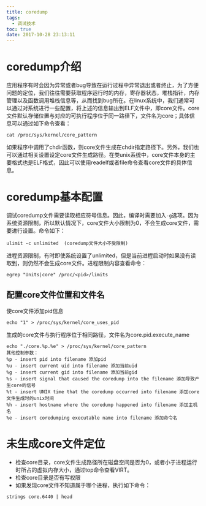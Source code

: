 ```yaml
---
title: coredump
tags:
  - 调试技术
toc: true
date: 2017-10-28 23:13:11
---
```

# coredump介绍
应用程序有时会因为异常或者bug导致在运行过程中异常退出或者终止，为了方便问题的定位，我们往往需要获取程序运行时的内存，寄存器状态，堆栈指针，内存管理以及函数调用堆栈信息等，从而找到bug所在。在linux系统中，我们通常可以通过对系统进行一些配置，将上述的信息输出到ELF文件中，即core文件。core文件默认存储位置与对应的可执行程序位于同一路径下，文件名为core；具体信息可以通过如下命令查看：
```
cat /proc/sys/kernel/core_pattern
```
如果程序中调用了chdir函数，则core文件生成在chdir指定路径下。另外，我们也可以通过相关设置设定core文件生成路径。在类unix系统中，core文件本身的主要格式也是ELF格式，因此可以使用readelf或者file命令查看core文件的具体信息。
<!--more-->

# coredump基本配置
调试coredump文件需要读取相应符号信息。因此，编译时需要加入`-g`选项。因为系统资源限制，所以默认情况下，core文件大小限制为0，不会生成core文件，需要进行设置。命令如下：
```
ulimit -c unlimited  (coredump文件大小不受限制)
```
进程资源限制，有时即使系统设置了unlimited，但是当前进程启动时如果没有读取到，则仍然不会生成core文件。进程限制内容查看命令：
```
egrep "Units|core" /proc/<pid>/limits
```
## 配置core文件位置和文件名
使core文件添加pid信息
```
echo "1" > /proc/sys/kernel/core_uses_pid
```
生成的core文件与执行程序位于相同路径，文件名为core.pid.execute_name
```
echo "./core.%p.%e" > /proc/sys/kernel/core_pattern
其他控制参数：
%p - insert pid into filename 添加pid
%u - insert current uid into filename 添加当前uid
%g - insert current gid into filename 添加当前gid
%s - insert signal that caused the coredump into the filename 添加导致产生core的信号
%t - insert UNIX time that the coredump occurred into filename 添加core文件生成时的unix时间
%h - insert hostname where the coredump happened into filename 添加主机名
%e - insert coredumping executable name into filename 添加命令名
```

# 未生成core文件定位
+ 检查core目录，core文件生成路径所在磁盘空间是否为0，或者小于进程运行时所占的虚拟内存大小，通过top命令查看VIRT。
+ 检查core目录是否有写权限
+ 如果发现core文件不知道属于哪个进程，执行如下命令：
```
strings core.6440 | head
```
